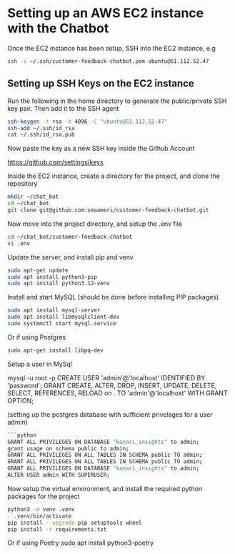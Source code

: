 # Setting up an AWS EC2 instance with the Chatbot

Once the EC2 instance has been setup, SSH into the EC2 instance, e.g

```bash
ssh -i ~/.ssh/customer-feedback-chatbot.pem ubuntu@51.112.52.47
```

## Setting up SSH Keys on the EC2 instance

Run the following in the home directory to generate the public/private SSH key pair.
Then add it to the SSH agent

```bash
ssh-keygen -t rsa -b 4096 -C "ubuntu@51.112.52.47"
ssh-add ~/.ssh/id_rsa
cat ~/.ssh/id_rsa.pub
```
Now paste the key as a new SSH key inside the Github Account

https://github.com/settings/keys

Inside the EC2 instance, create a directory for the project, and clone the repository

```bash
mkdir ~/chat_bot
cd ~/chat_bot
git clone git@github.com:smaameri/customer-feedback-chatbot.git
```

Now move into the project directory, and setup the .env file

```bash
cd ~/chat_bot/customer-feedback-chatbot
vi .env
```

Update the server, and install pip and venv
```bash
sudo apt-get update
sudo apt install python3-pip
sudo apt install python3.12-venv
```

Install and start MySQL (should be done before installing PIP packages)
```bash
sudo apt install mysql-server
sudo apt install libmysqlclient-dev
sudo systemctl start mysql.service
```

Or if using Postgres
```bash
sudo apt-get install libpq-dev
```

Setup a user in MySql

mysql -u root -p
CREATE USER 'admin'@'localhost' IDENTIFIED BY 'password';
GRANT CREATE, ALTER, DROP, INSERT, UPDATE, DELETE, SELECT, REFERENCES, RELOAD on *.* TO 'admin'@'localhost' WITH GRANT OPTION;

(setting up the postgres database with sufficient privelages for a user admin)
```bash
```python
GRANT ALL PRIVILEGES ON DATABASE "kanari_insights" to admin;
grant usage on schema public to admin;
GRANT ALL PRIVILEGES ON ALL TABLES IN SCHEMA public TO admin;
GRANT ALL PRIVILEGES ON ALL TABLES IN SCHEMA public TO admin;
GRANT ALL PRIVILEGES ON DATABASE "kanari_insights" to admin;
ALTER USER admin WITH SUPERUSER;
```


Now setup the virtual environment, and install the required python packages for the project
```bash
python3 -m venv .venv
. .venv/bin/activate
pip install --upgrade pip setuptools wheel
pip install -r requirements.txt
```

Or if using Poetry
sudo apt install python3-poetry




